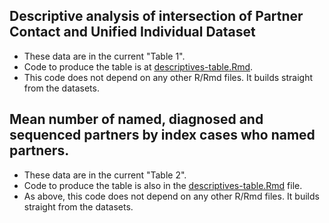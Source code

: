 
## Descriptive analysis of intersection of Partner Contact and Unified Individual Dataset

- These data are in the current "Table 1". 
- Code to produce the table is at 
[descriptives-table.Rmd](https://github.com/kantorlab/rtp-network/blob/69a8cf06cb5f135cb524847e0c5e35e5600eb546/descriptives-table.Rmd).
- This code does not depend on any other R/Rmd files. It builds straight 
from the datasets.


## Mean number of named, diagnosed and sequenced partners by index cases who named partners.

- These data are in the current "Table 2".  
- Code to produce the table is also in the 
[descriptives-table.Rmd](https://github.com/kantorlab/rtp-network/blob/e12d4d9dd34fed8ea2912722b78089ded589a08e/descriptives-table.Rmd#L497-L948) file.
- As above, this code does not depend on any other R/Rmd files. It builds straight 
from the datasets.

